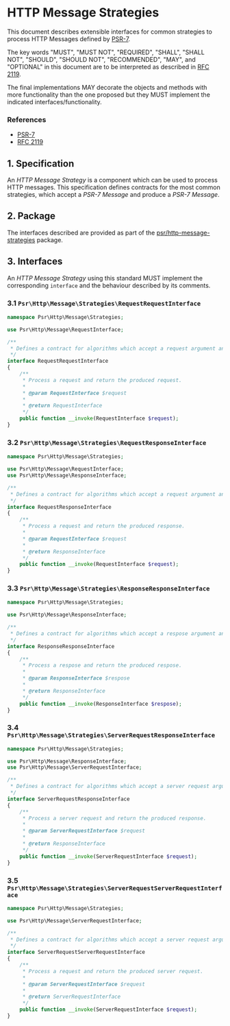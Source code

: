 # HTTP Message Strategies

This document describes extensible interfaces for common strategies to process
HTTP Messages defined by [PSR-7](http://www.php-fig.org/psr/psr-7/).

The key words "MUST", "MUST NOT", "REQUIRED", "SHALL", "SHALL NOT", "SHOULD",
"SHOULD NOT", "RECOMMENDED", "MAY", and "OPTIONAL" in this document are to be
interpreted as described in [RFC 2119](http://tools.ietf.org/html/rfc2119).

The final implementations MAY decorate the objects and methods with more
functionality than the one proposed but they MUST implement the indicated
interfaces/functionality.

### References

- [PSR-7](http://www.php-fig.org/psr/psr-7/)
- [RFC 2119](http://tools.ietf.org/html/rfc2119)

## 1. Specification

An _HTTP Message Strategy_ is a component which can be used to process HTTP messages.
This specification defines contracts for the most common strategies, which accept a _PSR-7 Message_ and produce a _PSR-7 Message_.

## 2. Package

The interfaces described are provided as part of the [psr/http-message-strategies](https://github.com/php-fig/http-message-strategies) package.

## 3. Interfaces

An _HTTP Message Strategy_ using this standard MUST implement the corresponding `interface` and the behaviour described by its comments.

### 3.1 `Psr\Http\Message\Strategies\RequestRequestInterface`

```php
namespace Psr\Http\Message\Strategies;

use Psr\Http\Message\RequestInterface;

/**
 * Defines a contract for algorithms which accept a request argument and produce a request.
 */
interface RequestRequestInterface
{
    /**
     * Process a request and return the produced request.
     *
     * @param RequestInterface $request
     *
     * @return RequestInterface
     */
    public function __invoke(RequestInterface $request);
}
```

### 3.2 `Psr\Http\Message\Strategies\RequestResponseInterface`

```php
namespace Psr\Http\Message\Strategies;

use Psr\Http\Message\RequestInterface;
use Psr\Http\Message\ResponseInterface;

/**
 * Defines a contract for algorithms which accept a request argument and produce a response.
 */
interface RequestResponseInterface
{
    /**
     * Process a request and return the produced response.
     *
     * @param RequestInterface $request
     *
     * @return ResponseInterface
     */
    public function __invoke(RequestInterface $request);
}
```

### 3.3 `Psr\Http\Message\Strategies\ResponseResponseInterface`

```php
namespace Psr\Http\Message\Strategies;

use Psr\Http\Message\ResponseInterface;

/**
 * Defines a contract for algorithms which accept a respose argument and produce a respose.
 */
interface ResponseResponseInterface
{
    /**
     * Process a respose and return the produced respose.
     *
     * @param ResponseInterface $respose
     *
     * @return ResponseInterface
     */
    public function __invoke(ResponseInterface $respose);
}
```

### 3.4 `Psr\Http\Message\Strategies\ServerRequestResponseInterface`

```php
namespace Psr\Http\Message\Strategies;

use Psr\Http\Message\ResponseInterface;
use Psr\Http\Message\ServerRequestInterface;

/**
 * Defines a contract for algorithms which accept a server request argument and produce a respose.
 */
interface ServerRequestResponseInterface
{
    /**
     * Process a server request and return the produced response.
     *
     * @param ServerRequestInterface $request
     *
     * @return ResponseInterface
     */
    public function __invoke(ServerRequestInterface $request);
}
```

### 3.5 `Psr\Http\Message\Strategies\ServerRequestServerRequestInterface`

```php
namespace Psr\Http\Message\Strategies;

use Psr\Http\Message\ServerRequestInterface;

/**
 * Defines a contract for algorithms which accept a server request argument and produce a server request.
 */
interface ServerRequestServerRequestInterface
{
    /**
     * Process a request and return the produced server request.
     *
     * @param ServerRequestInterface $request
     *
     * @return ServerRequestInterface
     */
    public function __invoke(ServerRequestInterface $request);
}
```
